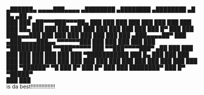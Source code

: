  ▄██████▄    ▄▄▄▄███▄▄▄▄      ▄████████    ▄████████  ▄████████    ▄█    █▄    ▄██   ▄   
███    ███ ▄██▀▀▀███▀▀▀██▄   ███    ███   ███    ███ ███    ███   ███    ███   ███   ██▄ 
███    ███ ███   ███   ███   ███    ███   ███    ███ ███    █▀    ███    ███   ███▄▄▄███ 
███    ███ ███   ███   ███   ███    ███  ▄███▄▄▄▄██▀ ███         ▄███▄▄▄▄███▄▄ ▀▀▀▀▀▀███ 
███    ███ ███   ███   ███ ▀███████████ ▀▀███▀▀▀▀▀   ███        ▀▀███▀▀▀▀███▀  ▄██   ███ 
███    ███ ███   ███   ███   ███    ███ ▀███████████ ███    █▄    ███    ███   ███   ███ 
███    ███ ███   ███   ███   ███    ███   ███    ███ ███    ███   ███    ███   ███   ███ 
 ▀██████▀   ▀█   ███   █▀    ███    █▀    ███    ███ ████████▀    ███    █▀     ▀█████▀  
                                          ███    ███                                     
is da best!!!!!!!!!!!!!!!!
